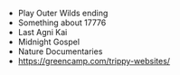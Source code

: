  - Play Outer Wilds ending
 - Something about 17776
 - Last Agni Kai
 - Midnight Gospel
 - Nature Documentaries
 - https://greencamp.com/trippy-websites/